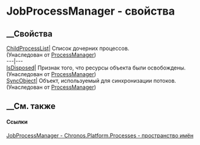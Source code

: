 # JobProcessManager - свойства
##  __Свойства
[ChildProcessList](P_Chronos_Platform_Processes_ProcessManager_ChildProcessList.htm)|
Список дочерних процессов.  
(Унаследован от
[ProcessManager](T_Chronos_Platform_Processes_ProcessManager.htm))  
---|---  
[IsDisposed](P_Chronos_Platform_Processes_ProcessManager_IsDisposed.htm)|
Признак того, что ресурсы объекта были освобождены.  
(Унаследован от
[ProcessManager](T_Chronos_Platform_Processes_ProcessManager.htm))  
[SyncObject](P_Chronos_Platform_Processes_ProcessManager_SyncObject.htm)|
Объект, используемый для синхронизации потоков.  
(Унаследован от
[ProcessManager](T_Chronos_Platform_Processes_ProcessManager.htm))  
##  __См. также
#### Ссылки
[JobProcessManager - ](T_Chronos_Platform_Processes_JobProcessManager.htm)
[Chronos.Platform.Processes - пространство
имён](N_Chronos_Platform_Processes.htm)
